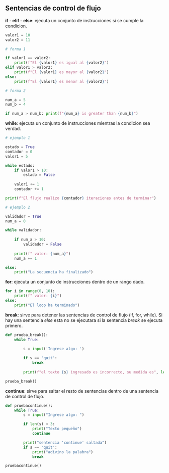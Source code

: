 ## Sentencias de control de flujo

**if - elif - else**: ejecuta un conjunto de instrucciones si se cumple la condicion.

```python
valor1 = 10
valor2 = 11

# forma 1

if valor1 == valor2:
    print(f"El {valor1} es igual al {valor2}")
elif valor1 > valor2:
    print(f"El {valor1} es mayor al {valor2}")
else:
    print(f"El {valor1} es menor al {valor2}")

# forma 2

num_a = 5
num_b = 4

if num_a > num_b: print(f"{num_a} is greater than {num_b}")
``` 

**while**: ejecuta un conjunto de instrucciones mientras la condicion sea verdad.

```python
# ejemplo 1

estado = True 
contador = 0
valor1 = 5

while estado:
    if valor1 > 10:
        estado = False
    
    valor1 += 1 
    contador += 1

print(f"El flujo realizo {contador} iteraciones antes de terminar")

# ejemplo 2

validador = True
num_a = 0

while validador:
    
    if num_a > 10:
        validador = False
        
    print(f" valor: {num_a}")
    num_a += 1

else:
    print("La secuencia ha finalizado")

``` 

**for**: ejecuta un conjunto de instrucciones dentro de un rango dado.

```python
for i in range(0, 10):
    print(f" valor: {i}")
else:
    print("El loop ha terminado")
``` 

**break**: sirve para detener las sentencias de control de flujo (if, for, while). Si hay una sentencia *else* esta no se ejecutara si la sentencia *break* se ejecuta primero.

```python
def prueba_break():
    while True:

        s = input('Ingrese algo: ')
        
        if s == 'quit':
            break
        
        print(f"el texto {s} ingresado es incorrecto, su medida es", len(s), "sigua intentando")

prueba_break()
``` 

**continue**: sirve para saltar el resto de sentencias dentro de una sentencia de control de flujo. 

```python
def pruebacontinue():
    while True:
        s = input("Ingrese algo: ")

        if len(s) < 3:
            print("Texto pequeño")
            continue

        print("sentencia 'continue' saltada")
        if s == 'quit':
            print("adivino la palabra")
            break

pruebacontinue()
``` 
